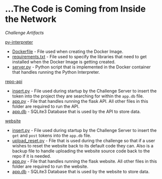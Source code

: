 # ...The Code is Coming from Inside the Network

_Challenge Artifacts_

[py-interpreter](./py-interpreter/)
- [Dockerfile](./py-interpreter/Dockerfile) - File used when creating the Docker Image.
- [requirements.txt](./py-interpreter/requirements.txt) - File used to specify the libraries that need to get installed when the Docker Image is getting created.
- [server.py](./py-interpreter/server.py) - Python script that is implemented in the Docker container that handles running the Python Interpreter.

[repo-api](./repo-api/)
- [insert.py](./repo-api/insert.py) - File used during startup by the Challenge Server to insert the token into the project they are searching for within the `app.db` file.
- [app.py](./repo-api/flask_app/app.py) - File that handles running the flask API. All other files in this folder are required to run the API.
- [app.db](./repo-api/flask_app/app.db) - SQLite3 Database that is used by the API to store data.

[website](./website/)
- [insert.py](./website/insert.py) - File used during startup by the Challenge Server to insert the `get` and `post` tokens into the `app.db` file.
- [upload_reset.py](./website/upload_reset.py) - File that is used during the challenge so that if a user wishes to reset the website back to its default code they can. Also is a backup file to handle uploading the website source code back to the repo if it is needed.
- [app.py](./website/flask_app/app.py) - File that handles running the flask website. All other files in this folder are required to run the website.
- [app.db](./website/flask_app/app.db) - SQLite3 Database that is used by the website to store data.

